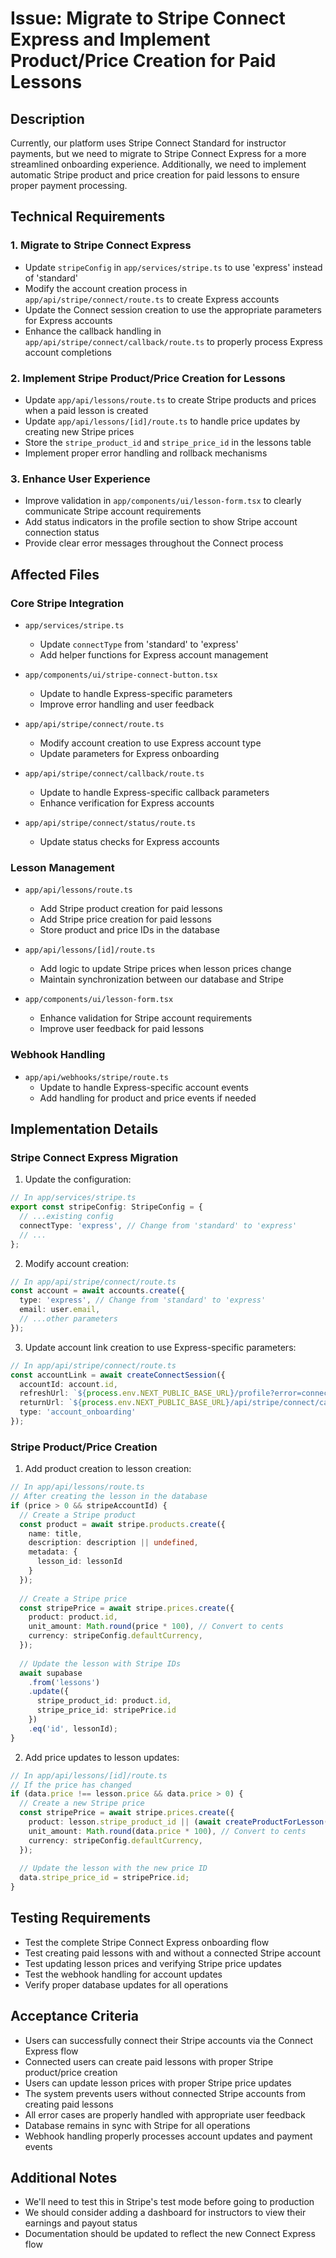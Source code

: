 # Issue: Migrate to Stripe Connect Express and Implement Product/Price Creation for Paid Lessons

## Description
Currently, our platform uses Stripe Connect Standard for instructor payments, but we need to migrate to Stripe Connect Express for a more streamlined onboarding experience. Additionally, we need to implement automatic Stripe product and price creation for paid lessons to ensure proper payment processing.

## Technical Requirements

### 1. Migrate to Stripe Connect Express
- Update `stripeConfig` in `app/services/stripe.ts` to use 'express' instead of 'standard'
- Modify the account creation process in `app/api/stripe/connect/route.ts` to create Express accounts
- Update the Connect session creation to use the appropriate parameters for Express accounts
- Enhance the callback handling in `app/api/stripe/connect/callback/route.ts` to properly process Express account completions

### 2. Implement Stripe Product/Price Creation for Lessons
- Update `app/api/lessons/route.ts` to create Stripe products and prices when a paid lesson is created
- Update `app/api/lessons/[id]/route.ts` to handle price updates by creating new Stripe prices
- Store the `stripe_product_id` and `stripe_price_id` in the lessons table
- Implement proper error handling and rollback mechanisms

### 3. Enhance User Experience
- Improve validation in `app/components/ui/lesson-form.tsx` to clearly communicate Stripe account requirements
- Add status indicators in the profile section to show Stripe account connection status
- Provide clear error messages throughout the Connect process

## Affected Files

### Core Stripe Integration
- `app/services/stripe.ts`
  - Update `connectType` from 'standard' to 'express'
  - Add helper functions for Express account management

- `app/components/ui/stripe-connect-button.tsx`
  - Update to handle Express-specific parameters
  - Improve error handling and user feedback

- `app/api/stripe/connect/route.ts`
  - Modify account creation to use Express account type
  - Update parameters for Express onboarding

- `app/api/stripe/connect/callback/route.ts`
  - Update to handle Express-specific callback parameters
  - Enhance verification for Express accounts

- `app/api/stripe/connect/status/route.ts`
  - Update status checks for Express accounts

### Lesson Management
- `app/api/lessons/route.ts`
  - Add Stripe product creation for paid lessons
  - Add Stripe price creation for paid lessons
  - Store product and price IDs in the database

- `app/api/lessons/[id]/route.ts`
  - Add logic to update Stripe prices when lesson prices change
  - Maintain synchronization between our database and Stripe

- `app/components/ui/lesson-form.tsx`
  - Enhance validation for Stripe account requirements
  - Improve user feedback for paid lessons

### Webhook Handling
- `app/api/webhooks/stripe/route.ts`
  - Update to handle Express-specific account events
  - Add handling for product and price events if needed

## Implementation Details

### Stripe Connect Express Migration
1. Update the configuration:
```typescript
// In app/services/stripe.ts
export const stripeConfig: StripeConfig = {
  // ...existing config
  connectType: 'express', // Change from 'standard' to 'express'
  // ...
};
```

2. Modify account creation:
```typescript
// In app/api/stripe/connect/route.ts
const account = await accounts.create({
  type: 'express', // Change from 'standard' to 'express'
  email: user.email,
  // ...other parameters
});
```

3. Update account link creation to use Express-specific parameters:
```typescript
// In app/api/stripe/connect/route.ts
const accountLink = await createConnectSession({
  accountId: account.id,
  refreshUrl: `${process.env.NEXT_PUBLIC_BASE_URL}/profile?error=connect-refresh`,
  returnUrl: `${process.env.NEXT_PUBLIC_BASE_URL}/api/stripe/connect/callback?account_id=${account.id}`,
  type: 'account_onboarding'
});
```

### Stripe Product/Price Creation
1. Add product creation to lesson creation:
```typescript
// In app/api/lessons/route.ts
// After creating the lesson in the database
if (price > 0 && stripeAccountId) {
  // Create a Stripe product
  const product = await stripe.products.create({
    name: title,
    description: description || undefined,
    metadata: {
      lesson_id: lessonId
    }
  });
  
  // Create a Stripe price
  const stripePrice = await stripe.prices.create({
    product: product.id,
    unit_amount: Math.round(price * 100), // Convert to cents
    currency: stripeConfig.defaultCurrency,
  });
  
  // Update the lesson with Stripe IDs
  await supabase
    .from('lessons')
    .update({
      stripe_product_id: product.id,
      stripe_price_id: stripePrice.id
    })
    .eq('id', lessonId);
}
```

2. Add price updates to lesson updates:
```typescript
// In app/api/lessons/[id]/route.ts
// If the price has changed
if (data.price !== lesson.price && data.price > 0) {
  // Create a new Stripe price
  const stripePrice = await stripe.prices.create({
    product: lesson.stripe_product_id || (await createProductForLesson(lesson)),
    unit_amount: Math.round(data.price * 100), // Convert to cents
    currency: stripeConfig.defaultCurrency,
  });
  
  // Update the lesson with the new price ID
  data.stripe_price_id = stripePrice.id;
}
```

## Testing Requirements
- Test the complete Stripe Connect Express onboarding flow
- Test creating paid lessons with and without a connected Stripe account
- Test updating lesson prices and verifying Stripe price updates
- Test the webhook handling for account updates
- Verify proper database updates for all operations

## Acceptance Criteria
- Users can successfully connect their Stripe accounts via the Connect Express flow
- Connected users can create paid lessons with proper Stripe product/price creation
- Users can update lesson prices with proper Stripe price updates
- The system prevents users without connected Stripe accounts from creating paid lessons
- All error cases are properly handled with appropriate user feedback
- Database remains in sync with Stripe for all operations
- Webhook handling properly processes account updates and payment events

## Additional Notes
- We'll need to test this in Stripe's test mode before going to production
- We should consider adding a dashboard for instructors to view their earnings and payout status
- Documentation should be updated to reflect the new Connect Express flow
